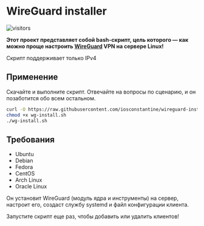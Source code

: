# WireGuard installer

![visitors](https://visitor-badge.glitch.me/badge?page_id=iosconstantine-wireguard)

**Этот проект представляет собой bash-скрипт, цель которого — как можно проще настроить [WireGuard](https://www.wireguard.com/) VPN на сервере Linux!**

Скрипт поддерживает только IPv4

## Применение

Скачайте и выполните скрипт. Отвечайте на вопросы по сценарию, и он позаботится обо всем остальном.

```bash
curl -O https://raw.githubusercontent.com/iosconstantine/wireguard-installer/master/wg-install.sh
chmod +x wg-install.sh
./wg-install.sh
```

## Требования

- Ubuntu
- Debian
- Fedora
- CentOS
- Arch Linux
- Oracle Linux


Он установит WireGuard (модуль ядра и инструменты) на сервер, настроит его, создаст службу systemd и файл конфигурации клиента.

Запустите скрипт еще раз, чтобы добавить или удалить клиентов!
